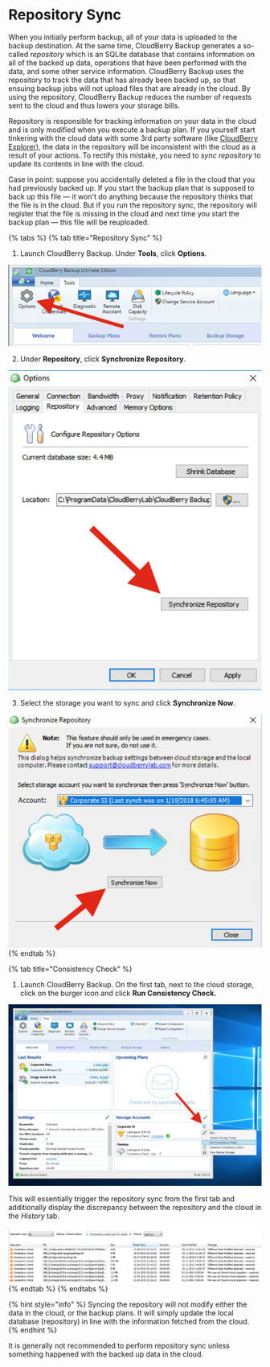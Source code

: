 # Repository Sync

When you initially perform backup, all of your data is uploaded to the backup destination. At the same time, CloudBerry Backup generates a so-called _repository_ which is an SQLite database that contains information on all of the backed up data, operations that have been performed with the data, and some other service information. CloudBerry Backup uses the repository to track the data that has already been backed up, so that ensuing backup jobs will not upload files that are already in the cloud. By using the repository, CloudBerry Backup reduces the number of requests sent to the cloud and thus lowers your storage bills.

Repository is responsible for tracking information on your data in the cloud and is only modified when you execute a backup plan. If you yourself start tinkering with the cloud data with some 3rd party software \(like [CloudBerry Explorer](https://www.cloudberrylab.com/explorer/amazon-s3.aspx)\), the data in the repository will be inconsistent with the cloud as a result of your actions. To rectify this mistake, you need to _sync repository_ to update its contents in line with the cloud.  

Case in point: suppose you accidentally deleted a file in the cloud that you had previously backed up. If you start the backup plan that is supposed to back up this file — it won't do anything because the repository thinks that the file is in the cloud. But if you run the repository sync, the repository will register that the file is missing in the cloud and next time you start the backup plan — this file will be reuploaded. 



{% tabs %}
{% tab title="Repository Sync" %}
1. Launch CloudBerry Backup. Under **Tools**, click **Options**.

![](../../.gitbook/assets/screen-shot-2018-01-19-at-20.08.41.png)

   2. Under **Repository**, click **Synchronize  Repository**.

![](../../.gitbook/assets/screen-shot-2018-01-19-at-19.31.07.png)

   3. Select the storage you want to sync and click **Synchronize Now**.

![](../../.gitbook/assets/screen-shot-2018-01-19-at-19.32.09.png)
{% endtab %}

{% tab title="Consistency Check" %}
1. Launch CloudBerry Backup. On the first tab, next to the cloud storage, click on the burger icon and click **Run Consistency Check.**  

![](../../.gitbook/assets/screen-shot-2018-01-19-at-19.36.52.png)

This will essentially trigger the repository sync from the first tab and additionally display the discrepancy between the repository and the cloud in the _History_ tab.

![](../../.gitbook/assets/image%20%2834%29.png)
{% endtab %}
{% endtabs %}

{% hint style="info" %}
Syncing the repository will not modify either the data in the cloud, or the backup plans. It will simply update the local database \(repository\) in line with the information fetched from the cloud.  
{% endhint %}

It is generally not  recommended to perform repository sync unless something happened with the backed up data in the cloud.  

